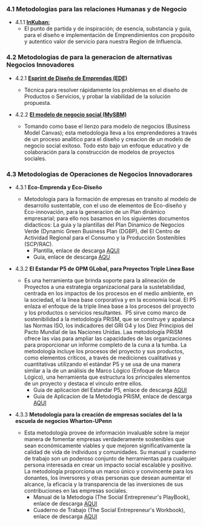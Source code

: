 ### 4.1 Metodologias para las relaciones Humanas y de Negocio

* 4.1.1 [**InKuban:**](/Metodologias/InKuban/README.md)
  * El punto de partida y de inspiración; de esencia, substancia y guía, para el diseño e implementación de Emprendimientos con propósito y autentico valor de servicio para nuestra Region de Influencia.

### 4.2 Metodologias de para la generacion de alternativas Negocios Innovadores

* 4.2.1 [**Esprint de Diseño de Emprendas \(EDE\)**](Metodologias/Esprint_Diseno/README.md)

  * Técnica para resolver rápidamente los problemas en el diseño de Productos o Servicios, y probar la viabilidad de la solución propuesta.

* 4.2.2 [**El modelo de negocio social \(MySBM\)**](Metodologias/Modelo_Negocio_Social/README.md)

  * Tomando como base el lienzo para modelo de negocios \(Business Model Canvas\); esta metodologia lleva a los emprendedores a través de un proceso analitico para el diseño y creacion de un modelo de negocio social exitoso. Todo esto bajo un enfoque educativo y de colaboración para la construcción de modelos de proyectos sociales.

### 4.3 Metodologias de Operaciones de Negocios Innovadorares

* 4.3.1 **Eco-Emprenda y Eco-Diseño**
  * Metodología para la formación de empresas en transito al modelo de desarrollo sustentable, con el uso de elementos de Eco-diseño y Eco-innovación, para la generacion de un Plan dinámico empresarial; para ello nos basamos en los siguientes documentos didacticos: La guia y la plantillas del Plan Dinamico de Negocios Verde \(Dynamic Green Business Plan \(DGBP\), del El Centro de Actividad Regional para el Consumo y la Producción Sostenibles \(SCP/RAC\).
    * Plantilla, enlace de descarga [AQUI](https://drive.google.com/open?id=0ByoBgBwWpuxHQVdGSENWaFRLVU0)
    * Guia, enlace de descarga [AQU](https://drive.google.com/open?id=0ByoBgBwWpuxHakplZm5ERGtIWG8)
    
    
* 4.3.2 **El Estandar P5 de GPM GLobal, para Proyectos Triple Linea Base**  
  * Es una herramienta que brinda soporte para la alineación de Proyectos a una estrategia organizacional para la sustetabilidad, centrada en los impactos de los procesos  en el medio ambiente, en la sociedad, el la linea base corporativa y en la economía local. El P5 enlaza el enfoque de la triple línea base a los procesos del proyecto y los productos o servicios resultantes.  P5 sirve como marco de sostenibilidad a la metodología PRiSM, que se construye y apalanca las Normas ISO, los indicadores del GRI G4 y los Diez Principios del Pacto Mundial de las Naciones Unidas. Laa metodología PRiSM ofrece las vías para ampliar las capacidades de las organizaciones para proporcionar un informe completo de la cuna a la tumba. La metodología incluye los procesos del proyecto y sus productos, como elementos críticos, a través de mediciones cualitativas y cuantitativas utilizando el estándar P5 y se usa de una manera similar a la de un análisis de Marco Lógico \(Enfoque de Marco Lógico\), una herramienta que estructura los principales elementos de un proyecto y destaca el vínculo entre ellos.
    * Guia de aplicacion del Estandar P5, enlace de descarga [AQUI](https://drive.google.com/open?id=0ByoBgBwWpuxHbFZabjU0MjRZc28)
    * Guia de Aplicacion de la Metodogia PRiSM, enlace de descarga [AQUI](https://drive.google.com/open?id=0ByoBgBwWpuxHNXdpaFZ5MGxBMzQ)


* 4.3.3 **Metodología para la creación de empresas sociales del la la escuela de negocios Wharton-UPenn**

  * Esta metodología provee de información invaluable sobre la mejor manera de fomentar empresas verdaderamente sostenibles que sean económicamente viables y que mejoren significativamente la calidad de vida de individuos y comunidades. Su manual y cuaderno de trabajo son un poderoso conjunto de herramientas para cualquier persona interesada en crear un impacto social escalable y positivo. La metodología proporciona un marco único y convincente para los donantes, los inversores y otras personas que desean aumentar el alcance, la eficacia y la transparencia de las inversiones de sus contribuciones en las empresas sociales.
    * Manual de la Metodogia \(The Social Entrepreneur's PlayBook\), enlace de descarga [AQUI](https://drive.google.com/open?id=0ByoBgBwWpuxHdWRVOV9TWDlhTjg)
    * Cuaderno de Trabajo \(The Social Entrepreneur's Workbook\), enlace de descarga [AQUI](https://drive.google.com/open?id=0ByoBgBwWpuxHSFVFaHoyMUNoRkU)



